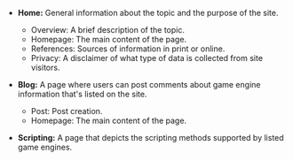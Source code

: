 - **Home:** General information about the topic and the purpose of the site.
    - Overview: A brief description of the topic.
    - Homepage: The main content of the page.
    - References: Sources of information in print or online.
    - Privacy: A disclaimer of what type of data is collected from site visitors.

- **Blog:** A page where users can post comments about game engine information that's listed on the site.
    - Post: Post creation. 
    - Homepage: The main content of the page.

- **Scripting:** A page that depicts the scripting methods supported by listed game engines.
